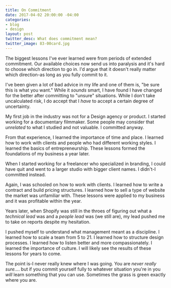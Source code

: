 ```yaml
---
title: On Commitment
date: 2017-04-02 20:00:00 -04:00
categories:
- blog
- design
layout: post
twitter_desc: What does commitment mean?
twitter_image: 83-00card.jpg
---
```


The biggest lessons I've ever learned were from periods of extended commitment. Our available choices now send us into paralysis and it's hard to choose which direction to go in. I'd argue that it doesn't really matter which direction-as long as you fully commit to it.

I've been given a lot of bad advice in my life and one of them is, "be sure this is what you want." While it _sounds_ smart, I have found I have changed for the better after committing to "unsure" situations. While I don't take uncalculated risk, I do accept that I _have_ to accept a certain degree of uncertainty.

My first job in the industry was not for a Design agency or product. I started working for a documentary filmmaker. Some people may consider that _unrelated_ to what I studied and not valuable. I committed anyway. 

From that experience, I learned the importance of time and place. I learned how to work with clients and people who had different working styles. I learned the basics of entrepreneurship. These lessons formed the foundations of my business a year later.

When I started working for a freelancer who specialized in branding, I could have quit and went to a larger studio with bigger client names. I didn't-I committed instead.

Again, I was schooled on how to work with clients. I learned how to write a contract and build pricing structures. I learned how to sell a type of website the market was unfamiliar with. These lessons were applied to my business and it was profitable within the year.

Years later, when Shopify was still in the throes of figuring out what a _technical lead_ was and a _people lead_ was (we still are), my lead pushed me to take on reports despite my hesitation.

I pushed myself to understand what management meant as a discipline. I learned how to scale a team from 5 to 21. I learned how to structure design processes. I learned how to listen better and more compassionately. I learned the importance of culture. I will likely see the results of these lessons for years to come.

The point is-I never really knew where I was going. You are _never really sure._... but if you commit yourself fully to whatever situation you're in you _will_ learn something that you can use. Sometimes the grass is green exactly where you are.

